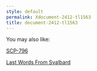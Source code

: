 ```yaml
---
style: default
permalink: Xdocument-2412-tl1563
title: document-2412-tl1563
---
```

You may also like:

[SCP-796](http://scp-wiki.net/scp-796)

[Last Words From Svalbard](http://scp-wiki.net/last-words-from-svalbard)
